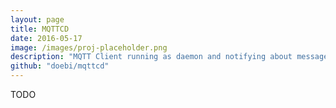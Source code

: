 ```yaml
---
layout: page
title: MQTTCD
date: 2016-05-17
image: /images/proj-placeholder.png
description: "MQTT Client running as daemon and notifying about messages"
github: "doebi/mqttcd"
---
```


TODO
